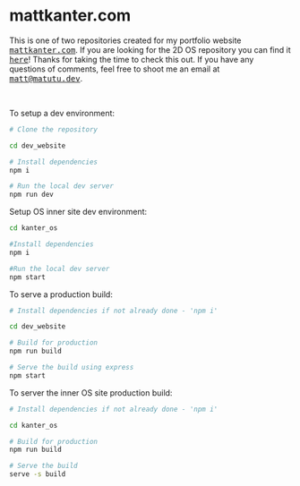 # mattkanter.com

This is one of two repositories created for my portfolio website <a href="https://mattkanter.com/"><samp>mattkanter.com</samp></a>. If you are looking for the 2D OS repository you can find it <a href="https://github.com/mkantrr/kanter_os"><samp>here</samp></a>! Thanks for taking the time to check this out. If you have any questions of comments, feel free to shoot me an email at <samp><a href="mailto:matthew@mattkanter.com">matt@matutu.dev</a></samp>.

<br>

To setup a dev environment:

```bash
# Clone the repository

cd dev_website

# Install dependencies 
npm i

# Run the local dev server
npm run dev
```

Setup OS inner site dev environment:

```bash
cd kanter_os

#Install dependencies
npm i

#Run the local dev server
npm start
```

To serve a production build:

```bash
# Install dependencies if not already done - 'npm i'

cd dev_website

# Build for production
npm run build

# Serve the build using express
npm start
```

To server the inner OS site production build:

```bash
# Install dependencies if not already done - 'npm i'

cd kanter_os

# Build for production
npm run build

# Serve the build
serve -s build
```


